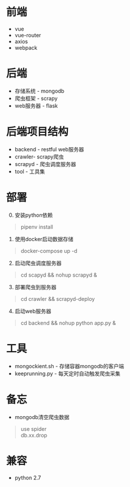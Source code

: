 # 前端
* vue
* vue-router
* axios
* webpack

# 后端
* 存储系统 - mongodb
* 爬虫框架 - scrapy
* web服务器 - flask

# 后端项目结构
* backend - restful web服务器
* crawler- scrapy爬虫
* scrapyd - 爬虫调度服务器
* tool - 工具集

# 部署
0. 安装python依赖
> pipenv install
1. 使用docker启动数据存储
> docker-compose up -d
2. 启动爬虫调度服务器
> cd scapyd && nohup scrapyd &
3. 部署爬虫到服务器
> cd crawler &&  scrapyd-deploy
4. 启动web服务器
> cd backend && nohup python app.py &

# 工具
* mongockient.sh - 存储容器mongodb的客户端
* keeprunning.py - 每天定时自动触发爬虫采集

# 备忘
* mongodb清空爬虫数据
> use spider  
> db.xx.drop  

# 兼容
* python 2.7
